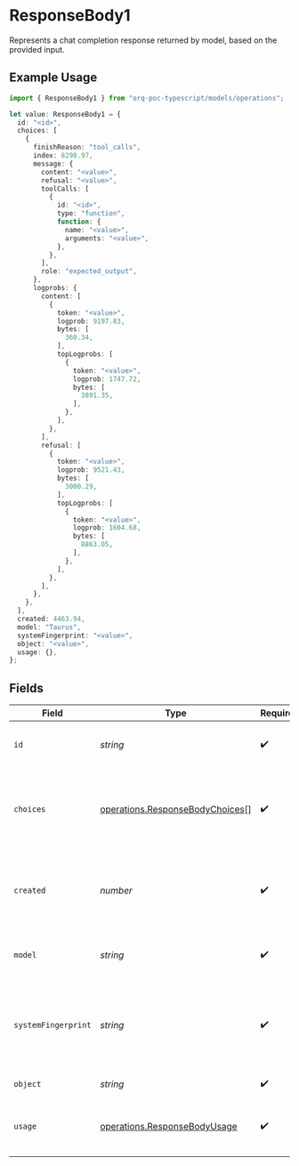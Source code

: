 # ResponseBody1

Represents a chat completion response returned by model, based on the provided input.

## Example Usage

```typescript
import { ResponseBody1 } from "orq-poc-typescript/models/operations";

let value: ResponseBody1 = {
  id: "<id>",
  choices: [
    {
      finishReason: "tool_calls",
      index: 8298.97,
      message: {
        content: "<value>",
        refusal: "<value>",
        toolCalls: [
          {
            id: "<id>",
            type: "function",
            function: {
              name: "<value>",
              arguments: "<value>",
            },
          },
        ],
        role: "expected_output",
      },
      logprobs: {
        content: [
          {
            token: "<value>",
            logprob: 9197.83,
            bytes: [
              360.34,
            ],
            topLogprobs: [
              {
                token: "<value>",
                logprob: 1747.72,
                bytes: [
                  3891.35,
                ],
              },
            ],
          },
        ],
        refusal: [
          {
            token: "<value>",
            logprob: 9521.43,
            bytes: [
              3000.29,
            ],
            topLogprobs: [
              {
                token: "<value>",
                logprob: 1604.68,
                bytes: [
                  8863.05,
                ],
              },
            ],
          },
        ],
      },
    },
  ],
  created: 4463.94,
  model: "Taurus",
  systemFingerprint: "<value>",
  object: "<value>",
  usage: {},
};
```

## Fields

| Field                                                                              | Type                                                                               | Required                                                                           | Description                                                                        |
| ---------------------------------------------------------------------------------- | ---------------------------------------------------------------------------------- | ---------------------------------------------------------------------------------- | ---------------------------------------------------------------------------------- |
| `id`                                                                               | *string*                                                                           | :heavy_check_mark:                                                                 | A unique identifier for the chat completion.                                       |
| `choices`                                                                          | [operations.ResponseBodyChoices](../../models/operations/responsebodychoices.md)[] | :heavy_check_mark:                                                                 | A list of chat completion choices. Can be more than one if n is greater than 1.    |
| `created`                                                                          | *number*                                                                           | :heavy_check_mark:                                                                 | The Unix timestamp (in seconds) of when the chat completion was created.           |
| `model`                                                                            | *string*                                                                           | :heavy_check_mark:                                                                 | The model used for the chat completion.                                            |
| `systemFingerprint`                                                                | *string*                                                                           | :heavy_check_mark:                                                                 | This fingerprint represents the backend configuration that the model runs with.    |
| `object`                                                                           | *string*                                                                           | :heavy_check_mark:                                                                 | The object type                                                                    |
| `usage`                                                                            | [operations.ResponseBodyUsage](../../models/operations/responsebodyusage.md)       | :heavy_check_mark:                                                                 | Usage statistics for the completion request.                                       |